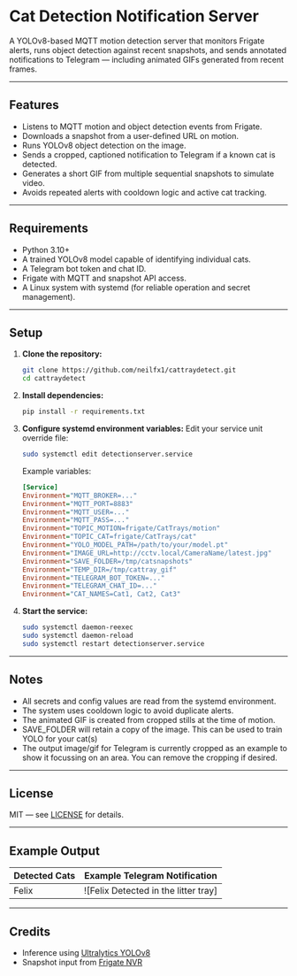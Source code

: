 # Cat Detection Notification Server

A YOLOv8-based MQTT motion detection server that monitors Frigate alerts, runs object detection against recent snapshots, and sends annotated notifications to Telegram — including animated GIFs generated from recent frames.

---

## Features

* Listens to MQTT motion and object detection events from Frigate.
* Downloads a snapshot from a user-defined URL on motion.
* Runs YOLOv8 object detection on the image.
* Sends a cropped, captioned notification to Telegram if a known cat is detected.
* Generates a short GIF from multiple sequential snapshots to simulate video.
* Avoids repeated alerts with cooldown logic and active cat tracking.

---

## Requirements

* Python 3.10+
* A trained YOLOv8 model capable of identifying individual cats.
* A Telegram bot token and chat ID.
* Frigate with MQTT and snapshot API access.
* A Linux system with systemd (for reliable operation and secret management).

---

## Setup

1. **Clone the repository:**

   ```bash
   git clone https://github.com/neilfx1/cattraydetect.git
   cd cattraydetect
   ```

2. **Install dependencies:**

   ```bash
   pip install -r requirements.txt
   ```

3. **Configure systemd environment variables:**
   Edit your service unit override file:

   ```bash
   sudo systemctl edit detectionserver.service
   ```

   Example variables:

   ```ini
   [Service]
   Environment="MQTT_BROKER=..."
   Environment="MQTT_PORT=8883"
   Environment="MQTT_USER=..."
   Environment="MQTT_PASS=..."
   Environment="TOPIC_MOTION=frigate/CatTrays/motion"
   Environment="TOPIC_CAT=frigate/CatTrays/cat"
   Environment="YOLO_MODEL_PATH=/path/to/your/model.pt"
   Environment="IMAGE_URL=http://cctv.local/CameraName/latest.jpg"
   Environment="SAVE_FOLDER=/tmp/catsnapshots"
   Environment="TEMP_DIR=/tmp/cattray_gif"
   Environment="TELEGRAM_BOT_TOKEN=..."
   Environment="TELEGRAM_CHAT_ID=..."
   Environment="CAT_NAMES=Cat1, Cat2, Cat3"
   ```

4. **Start the service:**

   ```bash
   sudo systemctl daemon-reexec
   sudo systemctl daemon-reload
   sudo systemctl restart detectionserver.service
   ```

---

## Notes

* All secrets and config values are read from the systemd environment.
* The system uses cooldown logic to avoid duplicate alerts.
* The animated GIF is created from cropped stills at the time of motion.
* SAVE_FOLDER will retain a copy of the image.  This can be used to train YOLO for your cat(s)
* The output image/gif for Telegram is currently cropped as an example to show it focussing on an area.  You can remove the cropping if desired.

---

## License

MIT — see [LICENSE](LICENSE) for details.

---

## Example Output

| Detected Cats | Example Telegram Notification   |
| ------------- | ------------------------------- |
| Felix        | ![Felix Detected in the litter tray] |

---

## Credits

* Inference using [Ultralytics YOLOv8](https://github.com/ultralytics/ultralytics)
* Snapshot input from [Frigate NVR](https://github.com/blakeblackshear/frigate)
